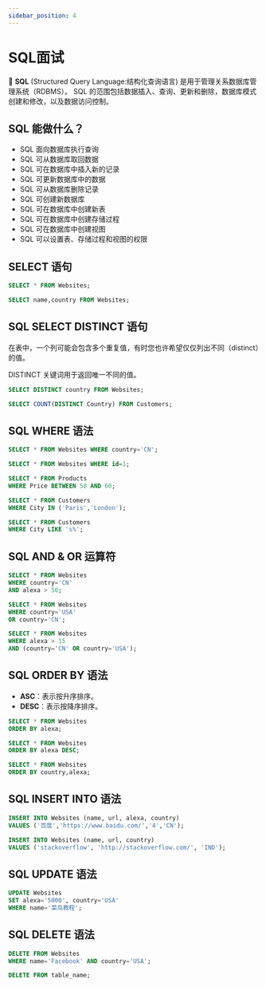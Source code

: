 ```yaml
---
sidebar_position: 4
---
```


# SQL面试 

🐣 **SQL** (Structured Query Language:结构化查询语言) 是用于管理关系数据库管理系统（RDBMS）。 SQL 的范围包括数据插入、查询、更新和删除，数据库模式创建和修改，以及数据访问控制。



[SQL 高级教程]: https://www.runoob.com/sql/sql-top.html



## SQL 能做什么？

- SQL 面向数据库执行查询
- SQL 可从数据库取回数据
- SQL 可在数据库中插入新的记录
- SQL 可更新数据库中的数据
- SQL 可从数据库删除记录
- SQL 可创建新数据库
- SQL 可在数据库中创建新表
- SQL 可在数据库中创建存储过程
- SQL 可在数据库中创建视图
- SQL 可以设置表、存储过程和视图的权限



## SELECT 语句

```sql
SELECT * FROM Websites;
```

```sql
SELECT name,country FROM Websites;
```



## SQL SELECT DISTINCT 语句

在表中，一个列可能会包含多个重复值，有时您也许希望仅仅列出不同（distinct）的值。

DISTINCT 关键词用于返回唯一不同的值。

```sql
SELECT DISTINCT country FROM Websites;
```

```sql
SELECT COUNT(DISTINCT Country) FROM Customers;
```



## SQL WHERE 语法

```sql
SELECT * FROM Websites WHERE country='CN';

SELECT * FROM Websites WHERE id=1;
```


```sql
SELECT * FROM Products
WHERE Price BETWEEN 50 AND 60;
```

```sql
SELECT * FROM Customers
WHERE City IN ('Paris','London');
```

```sql
SELECT * FROM Customers
WHERE City LIKE 's%';
```



## SQL AND & OR 运算符

```sql
SELECT * FROM Websites
WHERE country='CN'
AND alexa > 50;

SELECT * FROM Websites
WHERE country='USA'
OR country='CN';

SELECT * FROM Websites
WHERE alexa > 15
AND (country='CN' OR country='USA');
```



## SQL ORDER BY 语法

- **ASC**：表示按升序排序。
- **DESC**：表示按降序排序。

```sql
SELECT * FROM Websites
ORDER BY alexa;

SELECT * FROM Websites
ORDER BY alexa DESC;

SELECT * FROM Websites
ORDER BY country,alexa;
```



## SQL INSERT INTO 语法

```sql
INSERT INTO Websites (name, url, alexa, country)
VALUES ('百度','https://www.baidu.com/','4','CN');

INSERT INTO Websites (name, url, country)
VALUES ('stackoverflow', 'http://stackoverflow.com/', 'IND');
```



## SQL UPDATE 语法

```sql
UPDATE Websites 
SET alexa='5000', country='USA' 
WHERE name='菜鸟教程';
```



## SQL DELETE 语法

```sql
DELETE FROM Websites
WHERE name='Facebook' AND country='USA';

DELETE FROM table_name;
```



